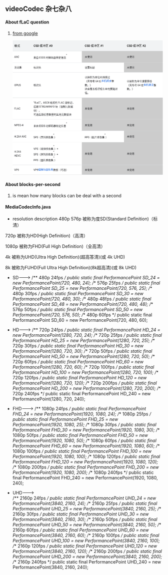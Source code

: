 ## videoCodec 杂七杂八



#### About fLaC question

1. [from google](https://developer.android.com/reference/android/media/MediaCodec)

   ![image-20211122234307346](note.assets/image-20211122234307346.png)



#### About blocks-per-second

1. is mean how many blocks can be deal with a second



#### MediaCodecInfo.java

- resolution description
  480p 576p 被称为度SD(Standard Definition)（标清）
  

720p 被称为HD(High Definition)（高清）

1080p 被称为FHD(Full High Definition)（全高清）

4k 被称为UHD(Ultra High Definition)(超高答清)(或 4k UHD)

8k 被称为FUHD(Full Ultra High Definition)(8k超高清)(或 8k UHD)

- SD--->
/** 480p 24fps */
public static final PerformancePoint SD_24 = new PerformancePoint(720, 480, 24);
/** 576p 25fps */
public static final PerformancePoint SD_25 = new PerformancePoint(720, 576, 25);
/** 480p 30fps */
public static final PerformancePoint SD_30 = new PerformancePoint(720, 480, 30);
/** 480p 48fps */
public static final PerformancePoint SD_48 = new PerformancePoint(720, 480, 48);
/** 576p 50fps */
public static final PerformancePoint SD_50 = new PerformancePoint(720, 576, 50);
/** 480p 60fps */
public static final PerformancePoint SD_60 = new PerformancePoint(720, 480, 60);

- HD--->
/** 720p 24fps */
public static final PerformancePoint HD_24 = new PerformancePoint(1280, 720, 24);
/** 720p 25fps */
public static final PerformancePoint HD_25 = new PerformancePoint(1280, 720, 25);
/** 720p 30fps */
public static final PerformancePoint HD_30 = new PerformancePoint(1280, 720, 30);
/** 720p 50fps */
public static final PerformancePoint HD_50 = new PerformancePoint(1280, 720, 50);
/** 720p 60fps */
public static final PerformancePoint HD_60 = new PerformancePoint(1280, 720, 60);
/** 720p 100fps */
public static final PerformancePoint HD_100 = new PerformancePoint(1280, 720, 100);
/** 720p 120fps */
public static final PerformancePoint HD_120 = new PerformancePoint(1280, 720, 120);
/** 720p 200fps */
public static final PerformancePoint HD_200 = new PerformancePoint(1280, 720, 200);
/** 720p 240fps */
public static final PerformancePoint HD_240 = new PerformancePoint(1280, 720, 240);

- FHD--->
  /** 1080p 24fps */
  public static final PerformancePoint FHD_24 = new PerformancePoint(1920, 1080, 24);
  /** 1080p 25fps */
  public static final PerformancePoint FHD_25 = new PerformancePoint(1920, 1080, 25);
  /** 1080p 30fps */
  public static final PerformancePoint FHD_30 = new PerformancePoint(1920, 1080, 30);
  /** 1080p 50fps */
  public static final PerformancePoint FHD_50 = new PerformancePoint(1920, 1080, 50);
  /** 1080p 60fps */
  public static final PerformancePoint FHD_60 = new PerformancePoint(1920, 1080, 60);
  /** 1080p 100fps */
  public static final PerformancePoint FHD_100 = new PerformancePoint(1920, 1080, 100);
  /** 1080p 120fps */
  public static final PerformancePoint FHD_120 = new PerformancePoint(1920, 1080, 120);
  /** 1080p 200fps */
  public static final PerformancePoint FHD_200 = new PerformancePoint(1920, 1080, 200);
  /** 1080p 240fps */
  public static final PerformancePoint FHD_240 = new PerformancePoint(1920, 1080, 240);
  
- UHD--->         
/** 2160p 24fps */
public static final PerformancePoint UHD_24 = new PerformancePoint(3840, 2160, 24);
/** 2160p 25fps */
public static final PerformancePoint UHD_25 = new PerformancePoint(3840, 2160, 25);
/** 2160p 30fps */
public static final PerformancePoint UHD_30 = new PerformancePoint(3840, 2160, 30);
/** 2160p 50fps */
public static final PerformancePoint UHD_50 = new PerformancePoint(3840, 2160, 50);
/** 2160p 60fps */
public static final PerformancePoint UHD_60 = new PerformancePoint(3840, 2160, 60);
/** 2160p 100fps */
public static final PerformancePoint UHD_100 = new PerformancePoint(3840, 2160, 100);
/** 2160p 120fps */
public static final PerformancePoint UHD_120 = new PerformancePoint(3840, 2160, 120);
/** 2160p 200fps */
public static final PerformancePoint UHD_200 = new PerformancePoint(3840, 2160, 200);
/** 2160p 240fps */
public static final PerformancePoint UHD_240 = new PerformancePoint(3840, 2160, 240);
